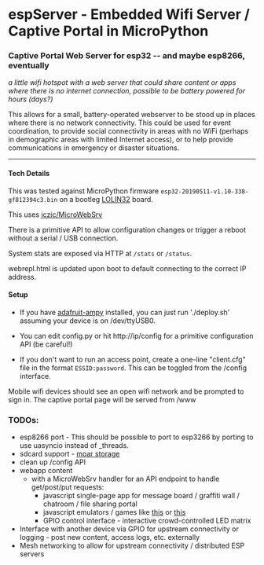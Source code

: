 # espServer - Embedded Wifi Server / Captive Portal in MicroPython
### Captive Portal Web Server for esp32 -- and maybe esp8266, eventually
*a little wifi hotspot with a web server that could share content or apps where there is no internet connection, possible to be battery powered for hours (days?)*

This allows for a small, battery-operated webserver to be stood up in places where there is no network connectivity.
This could be used for event coordination, to provide social connectivity in areas with no WiFi (perhaps in demographic areas with limited Internet access), or to help provide communications in emergency or disaster situations.

---

#### Tech Details

This was tested against MicroPython firmware `esp32-20190511-v1.10-338-gf812394c3.bin` on a bootleg [LOLIN32](https://docs.platformio.org/en/latest/boards/espressif32/lolin32.html) board.

This uses [jczic/MicroWebSrv](https://github.com/jczic/MicroWebSrv) 

There is a primitive API to allow configuration changes or trigger a reboot without a serial / USB connection.

System stats are exposed via HTTP at `/stats` or `/status`.

webrepl.html is updated upon boot to default connecting to the correct IP address.

#### Setup

* If you have [adafruit-ampy](https://pypi.org/project/adafruit-ampy/0.6.3/) installed, you can just run './deploy.sh' assuming your device is on /dev/ttyUSB0.

* You can edit config.py or hit http://ip/config for a primitive configuration API (be careful!)

* If you don't want to run an access point,  create a one-line "client.cfg" file in the format `ESSID:password`. This can be toggled from the /config interface.

Mobile wifi devices should see an open wifi network and be prompted to sign in.
The captive portal page will be served from /www

### TODOs:
* esp8266 port - This should be possible to port to esp3266 by porting to use uasyncio instead of _threads.
* sdcard support - [moar storage](https://learn.adafruit.com/micropython-hardware-sd-cards/micropython)
* clean up /config API
* webapp content
    * with a MicroWebSrv handler for an API endpoint to handle get/post/put requests:
      * javascript single-page app for message board / graffiti wall / chatroom / file sharing portal
      * javascript emulators / games like [this](https://github.com/fcambus/jsemu/blob/master/README.md) or [this](https://github.com/marciot/retroweb-vintage-computer-museum/blob/master/README.md)
      * GPIO control interface - interactive crowd-controlled LED matrix
* Interface with another device via GPIO for upstream connectivity or logging - post new content, access logs, etc. externally
* Mesh networking to allow for upstream connectivity / distributed ESP servers
